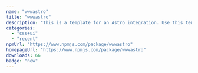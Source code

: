 ```yaml
---
name: "wwwastro"
title: "wwwastro"
description: "This is a template for an Astro integration. Use this template for writing integrations to use in multiple projects or publish to NPM."
categories:
  - "css+ui"
  - "recent"
npmUrl: "https://www.npmjs.com/package/wwwastro"
homepageUrl: "https://www.npmjs.com/package/wwwastro"
downloads: 66
badge: "new"
---
```

